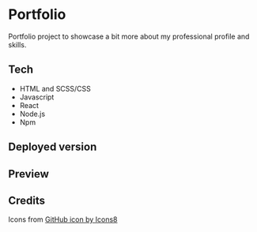 # Portfolio

Portfolio project to showcase a bit more about my professional profile and skills.

## Tech
- HTML and SCSS/CSS
- Javascript
- React
- Node.js
- Npm

## Deployed version

## Preview

## Credits
Icons from <a href="https://icons8.com/icon/101795/github">GitHub icon by Icons8</a>


